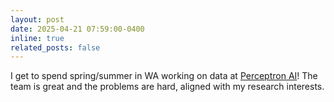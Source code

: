 ```yaml
---
layout: post
date: 2025-04-21 07:59:00-0400
inline: true
related_posts: false
---
```


I get to spend spring/summer in WA working on data at [Perceptron AI](https://perceptron.inc/)! The team is great and the problems are hard, aligned with my research interests.
